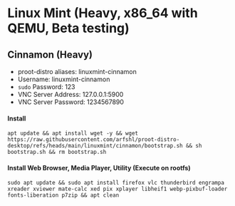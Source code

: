 # Linux Mint (Heavy, x86_64 with QEMU, Beta testing)

## Cinnamon (Heavy)
- proot-distro aliases: linuxmint-cinnamon
- Username: linuxmint-cinnamon
- `sudo` Password: 123
- VNC Server Address: 127.0.0.1:5900
- VNC Server Password: 1234567890


#### Install
    apt update && apt install wget -y && wget https://raw.githubusercontent.com/arfshl/proot-distro-desktop/refs/heads/main/linuxmint/cinnamon/bootstrap.sh && sh bootstrap.sh && rm bootstrap.sh

#### Install Web Browser, Media Player, Utility (Execute on rootfs)
    sudo apt update && sudo apt install firefox vlc thunderbird engrampa xreader xviewer mate-calc xed pix xplayer libheif1 webp-pixbuf-loader fonts-liberation p7zip && apt clean